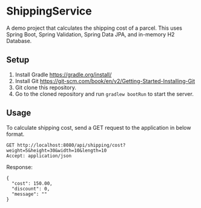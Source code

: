 # ShippingService
A demo project that calculates the shipping cost of a parcel. This uses Spring Boot, Spring Validation, Spring Data JPA, and in-memory H2 Database.

## Setup
1. Install Gradle https://gradle.org/install/
2. Install Git https://git-scm.com/book/en/v2/Getting-Started-Installing-Git
3. Git clone this repository.
4. Go to the cloned repository and run `gradlew bootRun` to start the server.

## Usage
To calculate shipping cost, send a GET request to the application in below format.
```
GET http://localhost:8080/api/shipping/cost?weight=5&height=30&width=10&length=10
Accept: application/json
```
Response:
```
{
  "cost": 150.00,
  "discount": 0,
  "message": ""
}
```
